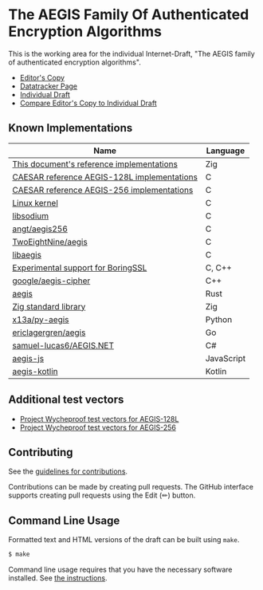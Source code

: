 # The AEGIS Family Of Authenticated Encryption Algorithms

This is the working area for the individual Internet-Draft, "The AEGIS family of authenticated encryption algorithms".

* [Editor's Copy](https://jedisct1.github.io/draft-aegis-aead/#go.draft-irtf-cfrg-aegis-aead.html)
* [Datatracker Page](https://datatracker.ietf.org/doc/draft-irtf-cfrg-aegis-aead)
* [Individual Draft](https://datatracker.ietf.org/doc/html/draft-irtf-cfrg-aegis-aead)
* [Compare Editor's Copy to Individual Draft](https://jedisct1.github.io/draft-aegis-aead/#go.draft-irtf-cfrg-aegis-aead.diff)


## Known Implementations

| Name                                                                                                                          | Language   |
| ----------------------------------------------------------------------------------------------------------------------------- | ---------- |
| [This document's reference implementations](https://github.com/jedisct1/draft-aegis-aead/tree/main/reference-implementations) | Zig        |
| [CAESAR reference AEGIS-128L implementations](https://github.com/jedisct1/supercop/tree/master/crypto_aead/aegis128l)         | C          |
| [CAESAR reference AEGIS-256 implementations](https://github.com/jedisct1/supercop/tree/master/crypto_aead/aegis256)           | C          |
| [Linux kernel](https://cregit.linuxsources.org/code/5.0/arch/x86/crypto/aegis128l-aesni-glue.c.html)                          | C          |
| [libsodium](https://libsodium.org)                                                                                            | C          |
| [angt/aegis256](https://github.com/angt/aegis256)                                                                             | C          |
| [TwoEightNine/aegis](https://github.com/TwoEightNine/aegis)                                                                   | C          |
| [libaegis](https://github.com/jedisct1/libaegis)                                                                              | C          |
| [Experimental support for BoringSSL](https://github.com/jedisct1/boringssl/tree/aegis)                                        | C, C++     |
| [google/aegis-cipher](https://github.com/google/aegis_cipher)                                                                 | C++        |
| [aegis](https://crates.io/crates/aegis)                                                                                       | Rust       |
| [Zig standard library](https://github.com/ziglang/zig/blob/master/lib/std/crypto/aegis.zig)                                   | Zig        |
| [x13a/py-aegis](https://github.com/x13a/py-aegis)                                                                             | Python     |
| [ericlagergren/aegis](https://github.com/ericlagergren/aegis)                                                                 | Go         |
| [samuel-lucas6/AEGIS.NET](https://github.com/samuel-lucas6/AEGIS.NET)                                                         | C#         |
| [aegis-js](https://github.com/psve/aegis-js)                                                                                  | JavaScript |
| [aegis-kotlin](https://github.com/psve/aegis-kotlin)                                                                          | Kotlin     |

## Additional test vectors

* [Project Wycheproof test vectors for AEGIS-128L](https://github.com/google/wycheproof/blob/master/testvectors/aegis128L_test.json)
* [Project Wycheproof test vectors for AEGIS-256](https://github.com/google/wycheproof/blob/master/testvectors/aegis256_test.json)

## Contributing

See the
[guidelines for contributions](https://github.com/jedisct1/draft-aegis-aead/blob/main/CONTRIBUTING.md).

Contributions can be made by creating pull requests.
The GitHub interface supports creating pull requests using the Edit (✏) button.


## Command Line Usage

Formatted text and HTML versions of the draft can be built using `make`.

```sh
$ make
```

Command line usage requires that you have the necessary software installed.  See
[the instructions](https://github.com/martinthomson/i-d-template/blob/main/doc/SETUP.md).

